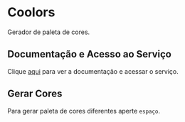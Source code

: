 # Coolors

Gerador de paleta de cores.

## Documentação e Acesso ao Serviço

Clique [aqui](https://coolors.co) para ver a documentação e acessar o serviço.

## Gerar Cores

Para gerar paleta de cores diferentes aperte `espaço`.